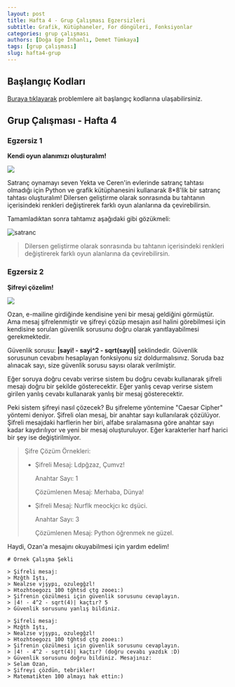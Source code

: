 ```yaml
---
layout: post
title: Hafta 4 - Grup Çalışması Egzersizleri
subtitle: Grafik, Kütüphaneler, For döngüleri, Fonksiyonlar
categories: grup çalışması
authors: [Doğa Ege İnhanlı, Demet Tümkaya]
tags: [grup çalışması]
slug: hafta4-grup
---
```


## Başlangıç Kodları
[Buraya tıklayarak](https://drive.google.com/file/d/1msX8JzLfFKvMs3ktC1nFE0OE0HrKsUGG/view?usp=sharing) problemlere ait başlangıç kodlarına ulaşabilirsiniz.

## Grup Çalışması - Hafta 4

### Egzersiz 1

**Kendi oyun alanımızı oluşturalım!**

![](https://images.pexels.com/photos/163064/play-stone-network-networked-interactive-163064.jpeg?cs=srgb&dl=pexels-pixabay-163064.jpg&fm=jpg)

Satranç oynamayı seven Yekta ve Ceren'in evlerinde satranç tahtası olmadığı
için Python ve grafik kütüphanesini kullanarak 8*8'lik bir satranç tahtası
oluşturalım! Dilersen geliştirme olarak sonrasında bu tahtanın içerisindeki
renkleri değiştirerek farklı oyun alanlarına da çevirebilirsin.

Tamamladıktan sonra tahtamız aşağıdaki gibi gözükmeli:

![satranc](https://drive.google.com/uc?export=view&id=1XVOSzkdDvTisy4PPveJiqC4oQkWA9KVz)

>Dilersen geliştirme olarak sonrasında bu tahtanın içerisindeki
renkleri değiştirerek farklı oyun alanlarına da çevirebilirsin.

### Egzersiz 2

**Şifreyi çözelim!**

![](https://images.unsplash.com/photo-1504203700686-f21e703e5f1c?ixid=MXwxMjA3fDB8MHxwaG90by1wYWdlfHx8fGVufDB8fHw%3D&ixlib=rb-1.2.1&auto=format&fit=crop&w=1361&q=80)

Ozan, e-mailine girdiğinde kendisine yeni bir mesaj geldiğini görmüştür. Ama mesaj şifrelenmiştir ve şifreyi çözüp
mesajın asıl halini görebilmesi için kendisine sorulan güvenlik sorusunu doğru olarak yanıtlayabilmesi gerekmektedir.

Güvenlik sorusu: **|sayi! - sayi^2 - sqrt(sayi)|** şeklindedir. Güvenlik sorusunun cevabını hesaplayan fonksiyonu siz
doldurmalısınız. Soruda baz alınacak sayı, size güvenlik sorusu sayısı olarak verilmiştir.

Eğer soruya doğru cevabı verirse sistem bu doğru cevabı kullanarak şifreli mesajı doğru bir şekilde gösterecektir.
Eğer yanlış cevap verirse sistem girilen yanlış cevabı kullanarak yanlış bir mesaj gösterecektir.

Peki sistem şifreyi nasıl çözecek? Bu şifreleme yöntemine "Caesar Cipher" yöntemi deniyor. Şifreli olan mesaj, bir
anahtar sayı kullanılarak çözülüyor. Şifreli mesajdaki harflerin her biri, alfabe sıralamasına göre anahtar sayı kadar
kaydırılıyor ve yeni bir mesaj oluşturuluyor. Eğer karakterler harf harici bir şey ise değiştirilmiyor.

> Şifre Çözüm Örnekleri:
>
> * Şifreli Mesaj: Ldpğzaz, Çumvz!
>
>   Anahtar Sayı: 1
>
>   Çözümlenen Mesaj: Merhaba, Dünya!
>
> * Şifreli Mesaj: Nurflk meockjcı kc dşüci.
>
>   Anahtar Sayı: 3
>
>   Çözümlenen Mesaj: Python öğrenmek ne güzel.
>

Haydi, Ozan'a mesajını okuyabilmesi için yardım edelim!

```
# Örnek Çalışma Şekli

> Şifreli mesaj:
> Mzğth Iştı,
> Nealzse vjşypı, ozulegğzl!
> Htozhtoegozı 100 tğhtsd çtg zooeı:)
> Şifrenin çözülmesi için güvenlik sorusunu cevaplayın.
> |4! - 4^2 - sqrt(4)| kaçtır? 5
> Güvenlik sorusunu yanlış bildiniz.

> Şifreli mesaj:
> Mzğth Iştı,
> Nealzse vjşypı, ozulegğzl!
> Htozhtoegozı 100 tğhtsd çtg zooeı:)
> Şifrenin çözülmesi için güvenlik sorusunu cevaplayın.
> |4! - 4^2 - sqrt(4)| kaçtır? (doğru cevabı yazdık :D)
> Güvenlik sorusunu doğru bildiniz. Mesajınız:
> Selam Ozan,
> Şifreyi çözdün, tebrikler!
> Matematikten 100 almayı hak ettin:)

```
